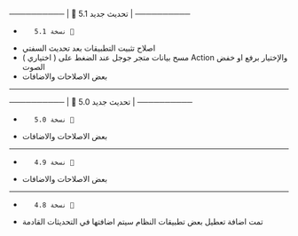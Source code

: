   ────────── | 🔔 تحديث جديد 5.1 |  ──────────
  -        نسخة 5.1 📢
- اصلاح تثبيت التطبيقات بعد تحديث السفتي
- ( اختياري ) مسح بيانات متجر جوجل عند الضغط على Action والإختيار برفع او خفض الصوت
- بعض الاصلاحات والاضافات
-     --------------
 
  ────────── | 🔔 تحديث جديد 5.0 |  ──────────
  -        نسخة 5.0 📢
- بعض الاصلاحات والاضافات
-     --------------
 
-        نسخة 4.9 📢
- بعض الاصلاحات والاضافات
-     --------------
-        نسخة 4.8 📢
- تمت اضافة تعطيل بعض تطبيقات النظام سيتم اضافتها في التحديثات القادمة
